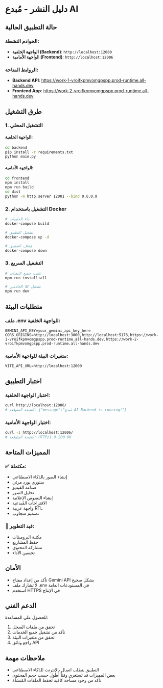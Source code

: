 # دليل النشر - مُبدع AI

## حالة التطبيق الحالية

### الخوادم النشطة:
- **الواجهة الخلفية (Backend)**: `http://localhost:12000`
- **الواجهة الأمامية (Frontend)**: `http://localhost:12006`

### الروابط المتاحة:
- **Backend API**: https://work-1-vroifkpmvomgpspp.prod-runtime.all-hands.dev
- **Frontend App**: https://work-2-vroifkpmvomgpspp.prod-runtime.all-hands.dev

## طرق التشغيل

### 1. التشغيل المحلي

#### الواجهة الخلفية:
```bash
cd backend
pip install -r requirements.txt
python main.py
```

#### الواجهة الأمامية:
```bash
cd frontend
npm install
npm run build
cd dist
python -m http.server 12001 --bind 0.0.0.0
```

### 2. التشغيل باستخدام Docker

```bash
# بناء الحاويات
docker-compose build

# تشغيل التطبيق
docker-compose up -d

# إيقاف التطبيق
docker-compose down
```

### 3. التشغيل السريع

```bash
# تثبيت جميع التبعيات
npm run install:all

# تشغيل كلا الخادمين
npm run dev
```

## متطلبات البيئة

### ملف .env للواجهة الخلفية:
```env
GEMINI_API_KEY=your_gemini_api_key_here
CORS_ORIGINS=http://localhost:3000,http://localhost:5173,https://work-1-vroifkpmvomgpspp.prod-runtime.all-hands.dev,https://work-2-vroifkpmvomgpspp.prod-runtime.all-hands.dev
```

### متغيرات البيئة للواجهة الأمامية:
```env
VITE_API_URL=http://localhost:12000
```

## اختبار التطبيق

### اختبار الواجهة الخلفية:
```bash
curl http://localhost:12000/
# النتيجة المتوقعة: {"message":"مُبدع AI Backend is running!"}
```

### اختبار الواجهة الأمامية:
```bash
curl -I http://localhost:12006/
# النتيجة المتوقعة: HTTP/1.0 200 OK
```

## المميزات المتاحة

### ✅ مكتملة:
- إنشاء الصور بالذكاء الاصطناعي
- ستوري بورد مرئي
- صناعة الفيديو
- تحليل الصور
- إنشاء النصوص الإعلانية
- الاقتراحات المُبدعية
- واجهة عربية RTL
- تصميم متجاوب

### 🔧 قيد التطوير:
- مكتبة البرومبتات
- حفظ المشاريع
- مشاركة المحتوى
- تحسين الأداء

## الأمان

- تأكد من إعداد مفتاح Gemini API بشكل صحيح
- لا تشارك ملف .env في المستودعات العامة
- استخدم HTTPS في الإنتاج

## الدعم الفني

للحصول على المساعدة:
1. تحقق من ملفات السجل
2. تأكد من تشغيل جميع الخدمات
3. تحقق من متغيرات البيئة
4. راجع وثائق API

## ملاحظات مهمة

- التطبيق يتطلب اتصال بالإنترنت للذكاء الاصطناعي
- بعض المميزات قد تستغرق وقتاً أطول حسب حجم المحتوى
- تأكد من وجود مساحة كافية لحفظ الملفات المُنشأة